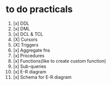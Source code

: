 # to do practicals

1.	[x] DDL
2. 	[x] DML
3. 	[x] DCL & TCL
4. 	[X] Cursors
5. 	[X] Triggers
6. 	[x] Aggregate fns
7. 	[x] Procedures
8. 	[x] Functions(like to create custom function)
9. 	[x] Sub-queries
10. [x] E-R diagram
11. [x] Schema for E-R diagram
